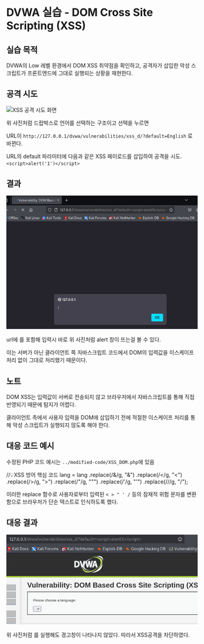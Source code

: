 # DVWA 실습 - DOM Cross Site Scripting (XSS)

## 실습 목적
DVWA의 Low 레벨 환경에서 DOM XSS 취약점을 확인하고, 공격자가 삽입한 악성 스크립트가 프론트엔드에 그대로 실행되는 상황을 재현한다.

## 공격 시도
![XSS 공격 시도 화면](../screenshots/XSS_DOM_Before_Attack.png)

위 사진처럼 드랍박스로 언어를 선택하는 구조이고 선택을 누르면 

URL이 `http://127.0.0.1/dvwa/vulnerabilities/xss_d/?default=English` 로 바뀐다.

URL의 default 파라미터에 다음과 같은 XSS 페이로드를 삽입하여 공격을 시도. `<script>alert('1')</script>` 

## 결과
![XSS 공격 성공](../screenshots/XSS_DOM_Attack.png)

url에 <script>alert('1')</script> 를 포함해 입력시 바로 위 사진처럼 alert 창이 뜨는걸 볼 수 있다. 

이는 서버가 아닌 클라이언트 쪽 자바스크립트 코드에서 DOM의 입력값을 이스케이프 처리 없이 그대로 처리했기 때문이다.

## 노트
DOM XSS는 입력값이 서버로 전송되지 않고 브라우저에서 자바스크립트를 통해 직접 반영되기 때문에 탐지가 어렵다. 

클라이언트 측에서 사용자 입력을 DOM에 삽입하기 전에 적절한 이스케이프 처리를 통해 악성 스크립트가 실행되지 않도록 해야 한다.

## 대응 코드 예시
수정된 PHP 코드 예시는 `../modified-code/XSS_DOM.php`에 있음

//💡XSS 방어 핵심 코드
  lang = lang
    .replace(/&/g, "&amp;") 
    .replace(/</g, "&lt;")
    .replace(/>/g, "&gt;")
    .replace(/"/g, "&quot;")
    .replace(/'/g, "&#x27;") 
    .replace(/\//g, "&#x2F;"); 

이러한 replace 함수로 사용자로부터 입력된 `< > " ' /` 등의 잠재적 위험 문자를 변환함으로 브라우저가 단순 텍스트로 인식하도록 했다.

## 대응 결과
![XSS 차단 결과 화면](../screenshots/XSS_DOM_Blocked.png)

위 사진처럼 <script>alert(1)</script>를 실행해도 경고창이 나타나지 않았다. 따라서 XSS공격을 차단하였다.